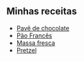 ## Minhas receitas
* [Pavê de chocolate](pave_de_chocolate)
* [Pão Francês](pao_frances)
* [Massa fresca](massa_fresca)
* [Pretzel](pretzel)
